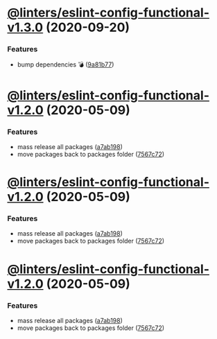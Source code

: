 # [@linters/eslint-config-functional-v1.3.0](https://github.com/developer239/linters/compare/@linters/eslint-config-functional-v1.2.0...@linters/eslint-config-functional-v1.3.0) (2020-09-20)


### Features

* bump dependencies 💣 ([9a81b77](https://github.com/developer239/linters/commit/9a81b773be6e80179c959a4672a7e037721bbd5c))

# [@linters/eslint-config-functional-v1.2.0](https://github.com/developer239/linters/compare/@linters/eslint-config-functional-v1.1.0...@linters/eslint-config-functional-v1.2.0) (2020-05-09)


### Features

* mass release all packages ([a7ab198](https://github.com/developer239/linters/commit/a7ab198fe829a1621f9dcb6c4adf04d406331b9e))
* move packages back to packages folder ([7567c72](https://github.com/developer239/linters/commit/7567c72db65a8fbe356e72fe59d8ba2c64e13305))

# [@linters/eslint-config-functional-v1.2.0](https://github.com/developer239/linters/compare/@linters/eslint-config-functional-v1.1.0...@linters/eslint-config-functional-v1.2.0) (2020-05-09)


### Features

* mass release all packages ([a7ab198](https://github.com/developer239/linters/commit/a7ab198fe829a1621f9dcb6c4adf04d406331b9e))
* move packages back to packages folder ([7567c72](https://github.com/developer239/linters/commit/7567c72db65a8fbe356e72fe59d8ba2c64e13305))

# [@linters/eslint-config-functional-v1.2.0](https://github.com/developer239/linters/compare/@linters/eslint-config-functional-v1.1.0...@linters/eslint-config-functional-v1.2.0) (2020-05-09)


### Features

* mass release all packages ([a7ab198](https://github.com/developer239/linters/commit/a7ab198fe829a1621f9dcb6c4adf04d406331b9e))
* move packages back to packages folder ([7567c72](https://github.com/developer239/linters/commit/7567c72db65a8fbe356e72fe59d8ba2c64e13305))
